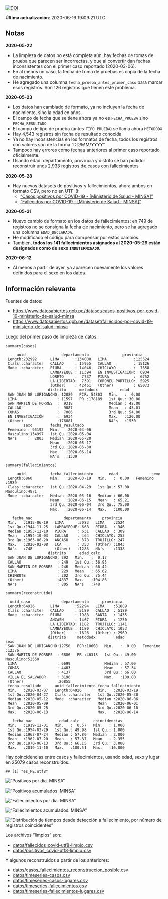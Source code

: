 [![DOI](https://zenodo.org/badge/266025854.svg)](https://zenodo.org/badge/latestdoi/266025854)

**Última actualización**: 2020-06-16 19:09:21 UTC

Notas
-----

**2020-05-22**

-   La limpieza de datos no está completa aún, hay fechas de tomas de
    prueba que parecen ser incorrectas, y que al convertir dan fechas
    inconsistentes con el primer caso reportado (2020-03-06).
-   En al menos un caso, la fecha de toma de pruebas es copia de la
    fecha de nacimiento.
-   He agregado una columna `fecha_prueba_antes_primer_caso` para marcar
    esos registros. Son 126 registros que tienen este problema.

**2020-05-23**

-   Los datos han cambiado de formato, ya no incluyen la fecha de
    nacimiento, sino la edad en años.
-   El campo de fecha que se tiene ahora ya no es `FECHA_PRUEBA` sino
    `FECHA_RESULTADO`
-   El campo de tipo de prueba (antes `TIPO_PRUEBA`) se llama ahora
    `METODODX`
-   Hay 4,543 registros sin fecha de resultado conocida
-   Ya no hay incosistencias en los formatos de fecha, todos los
    registros con valores son de la forma “DD/MM/YYYY”
-   Tampoco hay errores como fechas anteriores al primer caso reportado
    oficialmente.
-   Usando edad, departamento, provincia y distrito se han podidor
    reconstruir unos 2,933 registros de casos con fallecimientos

**2020-05-28**

-   Hay nuevos datasets de positivos y fallecimientos, ahora ambos en
    formato CSV, pero no en UTF-8:
    -   [“Casos positivos por COVID-19 - \[Ministerio de Salud -
        MINSA\]”](https://www.datosabiertos.gob.pe/dataset/casos-positivos-por-covid-19-ministerio-de-salud-minsa)
    -   [“Fallecidos por COVID-19 - \[Ministerio de Salud -
        MINSA\]”](https://www.datosabiertos.gob.pe/dataset/fallecidos-por-covid-19-ministerio-de-salud-minsa)

**2020-05-31**

-   Nuevo cambio de formato en los datos de fallecimientos: en 749 de
    registros no se consigna la fecha de nacimiento, pero se ha agregado
    una columna `EDAD_DECLARADA`.
-   He modificado el código para compensar por estos cambios.
-   También, **todos los 141 fallecimientos asignados al 2020-05-29
    están designados como de sexo `INDETERMINADO`**.

**2020-06-12**

-   Al menos a partir de ayer, ya aparecen nuevamente los valores
    definidos para el sexo en los datos.

Información relevante
---------------------

Fuentes de datos:

-   <a href="https://www.datosabiertos.gob.pe/dataset/casos-positivos-por-covid-19-ministerio-de-salud-minsa" class="uri">https://www.datosabiertos.gob.pe/dataset/casos-positivos-por-covid-19-ministerio-de-salud-minsa</a>
-   <a href="https://www.datosabiertos.gob.pe/dataset/fallecidos-por-covid-19-ministerio-de-salud-minsa" class="uri">https://www.datosabiertos.gob.pe/dataset/fallecidos-por-covid-19-ministerio-de-salud-minsa</a>

Luego del primer paso de limpieza de datos:

    summary(casos)

         uuid                departamento               provincia     
     Length:232992      LIMA       :134008   LIMA            :125524  
     Class :character   CALLAO     : 15955   CALLAO          : 15126  
     Mode  :character   PIURA      : 14046   CHICLAYO        :  7658  
                        LAMBAYEQUE : 11394   EN INVESTIGACIÓN:  6934  
                        LORETO     :  7737   PIURA           :  6752  
                        LA LIBERTAD:  7391   CORONEL PORTILLO:  5925  
                        (Other)    : 42461   (Other)         : 65073  
                       distrito      metododx          edad       
     SAN JUAN DE LURIGANCHO: 12089   PCR: 54803   Min.   :  0.00  
     LIMA                  : 11597   PR :178189   1st Qu.: 30.00  
     SAN MARTIN DE PORRES  :  9318                Median : 42.00  
     CALLAO                :  9087                Mean   : 43.01  
     COMAS                 :  7086                3rd Qu.: 54.00  
     EN INVESTIGACIÓN      :  6934                Max.   :120.00  
     (Other)               :176881                NA's   :1530    
            sexo        fecha_resultado     
     Femenino : 95192   Min.   :2020-03-06  
     Masculino:134997   1st Qu.:2020-05-04  
     NA's     :  2803   Median :2020-05-20  
                        Mean   :2020-05-17  
                        3rd Qu.:2020-05-30  
                        Max.   :2020-06-14  
                        NA's   :1339        

    summary(fallecimientos)

         uuid           fecha_fallecimiento       edad               sexo     
     Length:6860        Min.   :2020-03-19   Min.   :  0.00   Femenino :1989  
     Class :character   1st Qu.:2020-04-29   1st Qu.: 57.00   Masculino:4871  
     Mode  :character   Median :2020-05-16   Median : 66.00                   
                        Mean   :2020-05-15   Mean   : 65.21                   
                        3rd Qu.:2020-06-04   3rd Qu.: 75.00                   
                        Max.   :2020-06-14   Max.   :100.00                   
                                                                              
       fecha_nac              departamento     provincia   
     Min.   :1915-06-19   LIMA      :3083   LIMA    :2524  
     1st Qu.:1944-11-25   LAMBAYEQUE: 668   PIURA   : 346  
     Median :1953-12-10   PIURA     : 631   CALLAO  : 309  
     Mean   :1954-10-03   CALLAO    : 464   CHICLAYO: 253  
     3rd Qu.:1963-06-20   ANCASH    : 378   TRUJILLO: 247  
     Max.   :2020-02-08   ICA       : 353   (Other) :1843  
     NA's   :748          (Other)   :1283   NA's    :1338  
                       distrito      edad_calc     
     SAN JUAN DE LURIGANCHO: 292   Min.   :  0.17  
     CALLAO                : 249   1st Qu.: 56.93  
     SAN MARTIN DE PORRES  : 246   Median : 66.42  
     LIMA                  : 229   Mean   : 65.62  
     CHIMBOTE              : 202   3rd Qu.: 75.44  
     (Other)               :4837   Max.   :104.86  
     NA's                  : 805   NA's   :748     

    summary(reconstruido)

      uuid_caso              departamento      provincia    
     Length:64926       LIMA       :52294   LIMA    :51889  
     Class :character   CALLAO     : 5189   CALLAO  : 5189  
     Mode  :character   PIURA      : 1988   SANTA   : 1435  
                        ANCASH     : 1467   PIURA   : 1250  
                        LA LIBERTAD: 1182   TRUJILLO: 1141  
                        LAMBAYEQUE : 1180   CHICLAYO: 1053  
                        (Other)    : 1626   (Other) : 2969  
                       distrito     metododx         edad               sexo      
     SAN JUAN DE LURIGANCHO:12750   PCR:18608   Min.   :  0.00   Femenino :12376  
     SAN MARTIN DE PORRES  : 6886   PR :46318   1st Qu.: 49.00   Masculino:52550  
     LIMA                  : 6699               Median : 57.00                    
     COMAS                 : 4403               Mean   : 57.34                    
     CALLAO                : 4137               3rd Qu.: 66.00                    
     VILLA EL SALVADOR     : 3196               Max.   :100.00                    
     (Other)               :26855                                                 
     fecha_resultado      uuid_fallecimiento fecha_fallecimiento 
     Min.   :2020-03-07   Length:64926       Min.   :2020-03-19  
     1st Qu.:2020-04-27   Class :character   1st Qu.:2020-05-30  
     Median :2020-05-12   Mode  :character   Median :2020-06-06  
     Mean   :2020-05-09                      Mean   :2020-06-01  
     3rd Qu.:2020-05-25                      3rd Qu.:2020-06-10  
     Max.   :2020-06-13                      Max.   :2020-06-14  
                                                                 
       fecha_nac            edad_calc      coincidencias   
     Min.   :1919-12-01   Min.   :  0.57   Min.   : 1.000  
     1st Qu.:1954-03-29   1st Qu.: 49.98   1st Qu.: 1.000  
     Median :1962-07-24   Median : 57.80   Median : 2.000  
     Mean   :1962-07-20   Mean   : 57.87   Mean   : 2.355  
     3rd Qu.:1970-06-13   3rd Qu.: 66.15   3rd Qu.: 3.000  
     Max.   :2019-11-10   Max.   :100.51   Max.   :10.000  
                                                           

Hay coincidencias entre casos y fallecimientos, usando edad, sexo y
lugar en 25079 casos reconstruídos.

    ## [1] "es_PE.utf8"

![“Positivos por día. MINSA”](positivos-por-dia-minsa.png)

![“Positivos acumulados. MINSA”](positivos-acumulados-minsa.png)

![“Fallecimientos por día. MINSA”](fallecimientos-por-dia-minsa.png)

![“Fallecimientos acumulados.
MINSA”](fallecimientos-acumulados-minsa.png)

![“Distribución de tiempos desde detección a fallecimiento, por número
de registros
coincidentes”](deteccion-fallecimiento-por-coincidentes.png)

Los archivos “limpios” son:

-   [datos/fallecidos\_covid-utf8-limpio.csv](datos/fallecidos_covid-utf8-limpio.csv)
-   [datos/positivos\_covid-utf8-limpio.csv](datos/positivos_covid-utf8-limpio.csv)

Y algunos reconstruidos a partir de los anteriores:

-   [datos/casos\_fallecimientos\_reconstruccion\_posible.csv](datos/casos_fallecimientos_reconstruccion_posible.csv)
-   [datos/timeseries-casos.csv](datos/timeseries-casos.csv)
-   [datos/timeseries-casos-lugares.csv](datos/timeseries-casos-lugares.csv)
-   [datos/timeseries-fallecimientos.csv](datos/timeseries-fallecimientos.csv)
-   [datos/timeseries-fallecimientos-lugares.csv](datos/timeseries-fallecimientos-lugares.csv)
